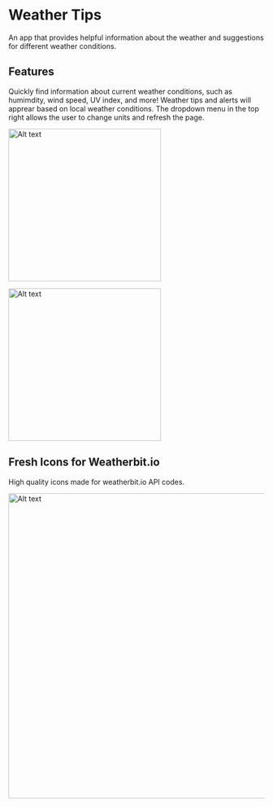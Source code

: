 <h1>Weather Tips</h1>
<p>An app that provides helpful information about the weather and suggestions for different weather conditions.<p>
 
<h2>Features</h2>
<p>Quickly find information about current weather conditions, such as humimdity, wind speed, UV index, and more! Weather tips and alerts will apprear based on local weather conditions. The dropdown menu in the top right allows the user to change units and refresh the page.</p>
<div class="main">
<img title="scrolling through the weather-tips app" alt="Alt text" 
src="https://res.cloudinary.com/awoelf/image/upload/v1658020110/weather-tips%20demo/Screenshot_2022-07-16_191249.jpg"
width="300"
height="auto">

<img title="scrolling through the weather-tips app" alt="Alt text" 
src="https://res.cloudinary.com/awoelf/image/upload/v1658020694/weather-tips%20demo/Screenshot_2022-07-16_201428.jpg"
width="300"
height="auto">
</div>

<h2>Fresh Icons for Weatherbit.io</h2>
<p>High quality icons made for weatherbit.io API codes.</p>

<img title="scrolling through the weather-tips app" alt="Alt text" 
src="https://res.cloudinary.com/awoelf/image/upload/v1658021971/weather-tips%20demo/weather-icon-preview.png"
width="600"
height="auto">
